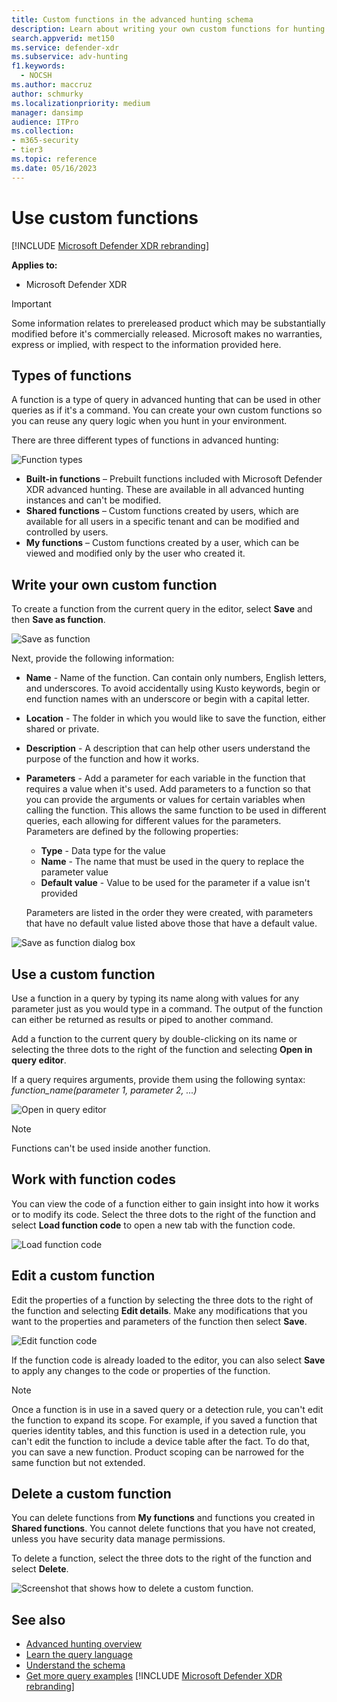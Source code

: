 ```yaml
---
title: Custom functions in the advanced hunting schema
description: Learn about writing your own custom functions for hunting 
search.appverid: met150
ms.service: defender-xdr
ms.subservice: adv-hunting
f1.keywords: 
  - NOCSH
ms.author: maccruz
author: schmurky
ms.localizationpriority: medium
manager: dansimp
audience: ITPro
ms.collection: 
- m365-security
- tier3
ms.topic: reference
ms.date: 05/16/2023
---
```


# Use custom functions

[!INCLUDE [Microsoft Defender XDR rebranding](../includes/microsoft-defender.md)]


**Applies to:**
- Microsoft Defender XDR

> [!IMPORTANT]
> Some information relates to prereleased product which may be substantially modified before it's commercially released. Microsoft makes no warranties, express or implied, with respect to the information provided here.

## Types of functions
A function is a type of query in advanced hunting that can be used in other queries as if it's a command. You can create your own custom functions so you can reuse any query logic when you hunt in your environment.

There are three different types of functions in advanced hunting:

![Function types](../../media/advanced-hunting-custom-fxns/function-types.png)

- **Built-in functions** – Prebuilt functions included with Microsoft Defender XDR advanced hunting. These are available in all advanced hunting instances and can't be modified.
- **Shared functions** – Custom functions created by users, which are available for all users in a specific tenant and can be modified and controlled by users.
- **My functions** – Custom functions created by a user, which can be viewed and modified only by the user who created it.

## Write your own custom function

To create a function from the current query in the editor, select **Save** and then **Save as function**.

![Save as function](../../media/advanced-hunting-custom-fxns/save-as-function.png)

Next, provide the following information:

- **Name** - Name of the function. Can contain only numbers, English letters, and underscores. To avoid accidentally using Kusto keywords, begin or end function names with an underscore or begin with a capital letter.
- **Location** - The folder in which you would like to save the function, either shared or private.
- **Description** - A description that can help other users understand the purpose of the function and how it works.
- **Parameters** - Add a parameter for each variable in the function that requires a value when it's used. 
Add parameters to a function so that you can provide the arguments or values for certain variables when calling the function. This allows the same function to be used in different queries, each allowing for different values for the parameters. Parameters are defined by the following properties:
  - **Type** - Data type for the value
  - **Name** - The name that must be used in the query to replace the parameter value
  - **Default value** - Value to be used for the parameter if a value isn't provided

  Parameters are listed in the order they were created, with parameters that have no default value listed above those that have a default value.

![Save as function dialog box](../../media/advanced-hunting-custom-fxns/save-as-function-dialog-box.png)

## Use a custom function
Use a function in a query by typing its name along with values for any parameter just as you would type in a command. The output of the function can either be returned as results or piped to another command.

Add a function to the current query by double-clicking on its name or selecting the three dots to the right of the function and selecting **Open in query editor**. 

If a query requires arguments, provide them using the following syntax: *function_name(parameter 1, parameter 2, ...)*

![Open in query editor](../../media/advanced-hunting-custom-fxns/open-in-query-editor.png)

> [!NOTE]
> Functions can't be used inside another function.

## Work with function codes
You can view the code of a function either to gain insight into how it works or to modify its code. Select the three dots to the right of the function and select **Load function code** to open a new tab with the function code. 

![Load function code](../../media/advanced-hunting-custom-fxns/load-function-code.png)

## Edit a custom function

Edit the properties of a function by selecting the three dots to the right of the function and selecting **Edit details**. Make any modifications that you want to the properties and parameters of the function then select **Save**.

![Edit function code](../../media/advanced-hunting-custom-fxns/edit-function.png)

If the function code is already loaded to the editor, you can also select **Save** to apply any changes to the code or properties of the function.

> [!NOTE]
> Once a function is in use in a saved query or a detection rule, you can't edit the function to expand its scope. For example, if you saved a function that queries identity tables, and this function is used in a detection rule, you can't edit the function to include a device table after the fact. To do that, you can save a new function. Product scoping can be narrowed for the same function but not extended.

## Delete a custom function

You can delete functions from **My functions** and functions you created in **Shared functions**. You cannot delete functions that you have not created, unless you have security data manage permissions.

To delete a function, select the three dots to the right of the function and select **Delete**.

![Screenshot that shows how to delete a custom function.](../../media/advanced-hunting-custom-fxns/delete-function.png)
## See also

- [Advanced hunting overview](advanced-hunting-overview.md)
- [Learn the query language](advanced-hunting-query-language.md)
- [Understand the schema](advanced-hunting-schema-tables.md)
- [Get more query examples](advanced-hunting-shared-queries.md)
[!INCLUDE [Microsoft Defender XDR rebranding](../../includes/defender-m3d-techcommunity.md)]
